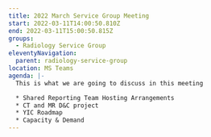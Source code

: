 ```yaml
---
title: 2022 March Service Group Meeting
start: 2022-03-11T14:00:50.810Z
end: 2022-03-11T15:00:50.815Z
groups:
  - Radiology Service Group
eleventyNavigation:
  parent: radiology-service-group
location: MS Teams
agenda: |-
  This is what we are going to discuss in this meeting

  * Shared Reporting Team Hosting Arrangements
  * CT and MR D&C project
  * YIC Roadmap
  * Capacity & Demand
---
```

